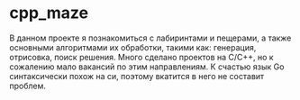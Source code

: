 # cpp_maze

В данном проекте я познакомиться с лабиринтами и пещерами, а также основными алгоритмами их обработки, такими как: генерация, отрисовка, поиск решения. Много сделано проектов на C/C++, но к сожалению мало вакансий по этим направлениям. К счастью язык Go синтаксически похож на си, поэтому вкатится в него не составит проблем.

